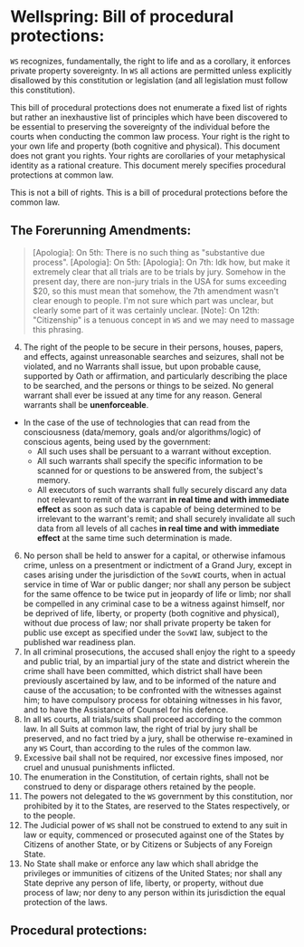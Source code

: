 # Wellspring: Bill of procedural protections:

`WS` recognizes, fundamentally, the right to life and as a corollary, it enforces private property sovereignty. In `WS` all actions are permitted unless explicitly disallowed by this constitution or legislation (and all legislation must follow this constitution).

This bill of procedural protections does not enumerate a fixed list of rights but rather an inexhaustive list of principles which have been discovered to be essential to preserving the sovereignty of the individual before the courts when conducting the common law process. Your right is the right to your own life and property (both cognitive and physical). This document does not grant you rights. Your rights are corollaries of your metaphysical identity as a rational creature. This document merely specifies procedural protections at common law.

This is not a bill of rights. This is a bill of procedural protections before the common law.

## The Forerunning Amendments:

>[Apologia]: On 5th: There is no such thing as "substantive due process".
>[Apologia]: On 5th: 
>[Apologia]: On 7th: Idk how, but make it extremely clear that all trials are to be trials by jury. Somehow in the present day, there are non-jury trials in the USA for sums exceeding $20, so this must mean that somehow, the 7th amendment wasn't clear enough to people. I'm not sure which part was unclear, but clearly some part of it was certainly unclear.
>[Note]: On 12th: "Citizenship" is a tenuous concept in `WS` and we may need to massage this phrasing.

4. The right of the people to be secure in their persons, houses, papers, and effects, against unreasonable searches and seizures, shall not be violated, and no Warrants shall issue, but upon probable cause, supported by Oath or affirmation, and particularly describing the place to be searched, and the persons or things to be seized. No general warrant shall ever be issued at any time for any reason. General warrants shall be **unenforceable**.
  - In the case of the use of technologies that can read from the consciousness (data/memory, goals and/or algorithms/logic) of conscious agents, being used by the government:
    - All such uses shall be persuant to a warrant without exception.
    - All such warrants shall specify the specific information to be scanned for or questions to be answered from, the subject's memory.
    - All executors of such warrants shall fully securely discard any data not relevant to remit of the warrant **in real time and with immediate effect** as soon as such data is capable of being determined to be irrelevant to the warrant's remit; and shall securely invalidate all such data from all levels of all caches **in real time and with immediate effect** at the same time such determination is made.
6. No person shall be held to answer for a capital, or otherwise infamous crime, unless on a presentment or indictment of a Grand Jury, except in cases arising under the jurisdiction of the `SovWI` courts, when in actual service in time of War or public danger; nor shall any person be subject for the same offence to be twice put in jeopardy of life or limb; nor shall be compelled in any criminal case to be a witness against himself, nor be deprived of life, liberty, or property (both cognitive and physical), without due process of law; nor shall private property be taken for public use except as specified under the `SovWI` law, subject to the published war readiness plan.
7. In all criminal prosecutions, the accused shall enjoy the right to a speedy and public trial, by an impartial jury of the state and district wherein the crime shall have been committed, which district shall have been previously ascertained by law, and to be informed of the nature and cause of the accusation; to be confronted with the witnesses against him; to have compulsory process for obtaining witnesses in his favor, and to have the Assistance of Counsel for his defence.
8. In all `WS` courts, all trials/suits shall proceed according to the common law. In all Suits at common law, the right of trial by jury shall be preserved, and no fact tried by a jury, shall be otherwise re-examined in any `WS` Court, than according to the rules of the common law.
9. Excessive bail shall not be required, nor excessive fines imposed, nor cruel and unusual punishments inflicted.
10. The enumeration in the Constitution, of certain rights, shall not be construed to deny or disparage others retained by the people.
11. The powers not delegated to the `WS` government by this constitution, nor prohibited by it to the States, are reserved to the States respectively, or to the people.
12. The Judicial power of `WS` shall not be construed to extend to any suit in law or equity, commenced or prosecuted against one of the States by Citizens of another State, or by Citizens or Subjects of any Foreign State.
14. No State shall make or enforce any law which shall abridge the privileges or immunities of citizens of the United States; nor shall any State deprive any person of life, liberty, or property, without due process of law; nor deny to any person within its jurisdiction the equal protection of the laws.

## Procedural protections:
